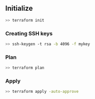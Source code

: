## Initialize
```bash
>> terraform init
```
### Creating SSH keys

```bash
>> ssh-keygen -t rsa -b 4096 -f mykey
```

### Plan

```bash
>> terraform plan
```
### Apply
```bash
>> terraform apply -auto-approve
```
